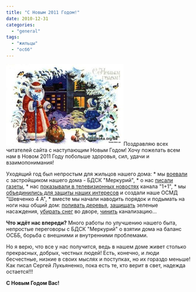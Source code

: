 ```yaml
---
title: "С Новым 2011 Годом!"
date: 2010-12-31
categories: 
  - "general"
tags: 
  - "жильцы"
  - "осбб"
---
```


![С Новым 2011 Годом](/wp-content/uploads/2010/12/s-novym-2011-godom.jpg "С Новым 2011 Годом")Поздравляю всех читателей сайта с наступающим Новым Годом! Хочу пожелать всем нам в Новом 2011 Году побольше здоровья, сил, удачи и взаимопонимания!

Уходящий год был непростым для жильцов нашего дома: \* мы [воевали](http://shevchenko4a.brovary.org/kollektivnoe-pismo-v-prokuraturu/) с застройщиком нашего дома - БДСК "Меркурий", \* о нас [писали газеты](http://shevchenko4a.brovary.org/na-kom-derjitsa-strana/), \* нас [показывали в телевизионных новостях](http://shevchenko4a.brovary.org/shevchenko4a-tsn/) канала "1+1", \* мы [объединились для защиты наших интересов](http://shevchenko4a.brovary.org/osbb-shevchenko-4-a-byt/) и создали наше ОСМД "Шевченко 4 А", \* вместе мы начали наводить порядок и подымать на ноги наш общий дом: [поливать деревья](http://shevchenko4a.brovary.org/polivayem-derevya/), [защищать](http://shevchenko4a.brovary.org/na-shag-blije-k-prirode/) зеленые насаждения, [убирать снег](http://shevchenko4a.brovary.org/zima-prishla/) во дворе, [чинить](http://shevchenko4a.brovary.org/zabita-kanalizatsiya-v-pervom-podyezde/) канализацию...

**Что ждёт нас впереди?** Много работы по улучшению нашего быта, непростые переговоры с БДСК "Меркурий" о взятии дома на баланс ОСББ, борьба с <!--more-->внешними и внутренними проблемами.

Но я верю, что все у нас получится, ведь в нашем доме живет столько прекрасных, добрых, честных людей! Есть, конечно, и люди бесчестные, низкие в своих мыслях и поступках, но их гораздо меньше! Как писал Сергей Лукьяненко, пока есть те, кто верит в свет, надежда остается!!!

**С Новым Годом Вас!**
